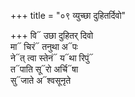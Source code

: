 +++
title = "०९ व्युच्छा दुहितर्दिवो"

+++
वि᳓ उछा दुहितर् दिवो  
मा᳓ चिरं᳓ तनुथा अ᳓पः  
ने᳓त् त्वा स्तेनं᳓ य᳓था रिपुं᳓  
त᳓पाति सू᳓रो अर्चि᳓षा  
सु᳓जाते अ᳓श्वसूनृते